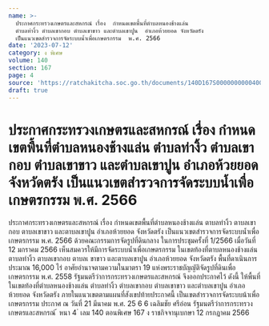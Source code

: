 ```yaml
---
name: >-
  ประกาศกระทรวงเกษตรและสหกรณ์ เรื่อง  กำหนดเขตพื้นที่ตำบลหนองช้างแล่น
  ตำบลท่างิ้ว ตำบลเขากอบ ตำบลเขาขาว และตำบลเขาปูน  อำเภอห้วยยอด จังหวัดตรัง
  เป็นแนวเขตสำรวจการจัดระบบน้ำเพื่อเกษตรกรรม  พ.ศ. 2566
date: '2023-07-12'
category: ง พิเศษ
volume: 140
section: 167
page: 4
source: 'https://ratchakitcha.soc.go.th/documents/140D167S0000000000400.pdf'
draft: true
---
```


# ประกาศกระทรวงเกษตรและสหกรณ์ เรื่อง  กำหนดเขตพื้นที่ตำบลหนองช้างแล่น ตำบลท่างิ้ว ตำบลเขากอบ ตำบลเขาขาว และตำบลเขาปูน  อำเภอห้วยยอด จังหวัดตรัง เป็นแนวเขตสำรวจการจัดระบบน้ำเพื่อเกษตรกรรม  พ.ศ. 2566

ประกาศกระทรวงเกษตรและสหกรณ์ เรื่อง กำหนดเขตพื้นที่ตำบลหนองช้างแล่น ตาบลท่างิ้ว ตาบลเขากอบ ตาบลเขาขาว และตาบลเขาปูน อำเภอห้วยยอด จังหวัดตรัง เป็นแนวเขตสำรวจการจัดระบบน้ำเพื่อเกษตรกรรม พ.ศ. 2566 ด้วยคณะกรรมการจัดรูปที่ดินกลาง ในการประชุมครั้งที่ 1/2566 เมื่อวันที่ 12 มกราคม 2566 เห็นสมควรให้มีการจัดระบบน้ำเพื่อเกษตรกรรม ในเขตท้องที่ตาบลหนองช้างแล่น ตาบลท่างิ้ว ตาบลเขากอบ ตาบลเ ขาขาว และตาบลเขาปูน อำเภอห้วยยอด จังหวัดตรัง พื้นที่ดาเนินการประมาณ 16,000 ไร่ อาศัยอำนาจตามความในมาตรา 19 แห่งพระราชบัญญัติจัดรูปที่ดินเพื่อเกษตรกรรม พ.ศ. 2558 รัฐมนตรีว่าการกระทรวงเกษตรและสหกรณ์ จึงออกประกาศไว้ ดังนี้ ให้พื้นที่ในเขตท้องที่ตำบลหนองช้างแล่น ตำบลท่างิ้ว ตำบลเขากอบ ตำบลเขาขาว และตำบลเขาปูน อำเภอห้วยยอด จังหวัดตรัง ภายในแนวเขตตามแผนที่สังเขปท้ายประกาศนี้ เป็นเขตสำรวจการจัดระบบน้าเพื่อเกษตรกรรม ประกาศ ณ วันที่ 21 มีนาคม พ.ศ. 25 6 6 เฉลิมชัย ศรีอ่อน รัฐมนตรีว่าการกระทรวงเกษตรและสหกรณ์ ้ หนา 4 ่ เลม 140 ตอนพิเศษ 167 ง ราชกิจจานุเบกษา 12 กรกฎาคม 2566

